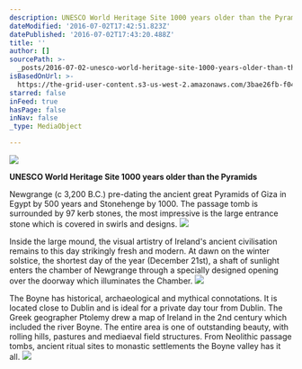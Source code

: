 ```yaml
---
description: UNESCO World Heritage Site 1000 years older than the Pyramids
dateModified: '2016-07-02T17:42:51.823Z'
datePublished: '2016-07-02T17:43:20.488Z'
title: ''
author: []
sourcePath: >-
  _posts/2016-07-02-unesco-world-heritage-site-1000-years-older-than-the-pyramid.md
isBasedOnUrl: >-
  https://the-grid-user-content.s3-us-west-2.amazonaws.com/3bae26fb-f041-4348-bd8f-79e9e57727e5.jpg
starred: false
inFeed: true
hasPage: false
inNav: false
_type: MediaObject

---
```

![](https://the-grid-user-content.s3-us-west-2.amazonaws.com/3bae26fb-f041-4348-bd8f-79e9e57727e5.jpg)

**UNESCO World Heritage Site 1000 years older than the Pyramids**

Newgrange (c 3,200 B.C.) pre-dating the ancient great Pyramids of Giza in Egypt by 500 years and Stonehenge by 1000\. The passage tomb is surrounded by 97 kerb stones, the most impressive is the large entrance stone which is covered in swirls and designs.
![](https://the-grid-user-content.s3-us-west-2.amazonaws.com/c090392a-49af-4856-94d5-4c6d533420c1.jpg)

Inside the large mound, the visual artistry of Ireland's ancient civilisation remains to this day strikingly fresh and modern. At dawn on the winter solstice, the shortest day of the year (December 21st), a shaft of sunlight enters the chamber of Newgrange through a specially designed opening over the doorway which illuminates the Chamber.
![](https://the-grid-user-content.s3-us-west-2.amazonaws.com/6542a156-ddba-46c2-bc89-26942b554238.jpg)

The Boyne has historical, archaeological and mythical connotations. It is located close to Dublin and is ideal for a private day tour from Dublin. The Greek geographer Ptolemy drew a map of Ireland in the 2nd century which included the river Boyne. The entire area is one of outstanding beauty, with rolling hills, pastures and mediaeval field structures. From Neolithic passage tombs, ancient ritual sites to monastic settlements the Boyne valley has it all.
![](https://the-grid-user-content.s3-us-west-2.amazonaws.com/7438379c-3a32-4976-a88a-12084257452b.jpg)